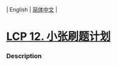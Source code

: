 | English | [简体中文](README.md) |

# [LCP 12. 小张刷题计划](https://leetcode-cn.com/problems/xiao-zhang-shua-ti-ji-hua)
 ### Description
